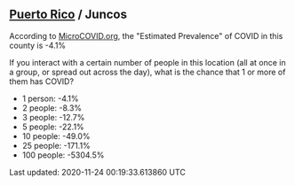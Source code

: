 
## [Puerto Rico](/united-states/puerto-rico) / Juncos

According to [MicroCOVID.org](http://microcovid.org),
the "Estimated Prevalence" of COVID in this county is -4.1%

If you interact with a certain number of people in this location
(all at once in a group, or spread out across the day), what is the chance that
1 or more of them has COVID?

- 1 person: -4.1%
- 2 people: -8.3%
- 3 people: -12.7%
- 5 people: -22.1%
- 10 people: -49.0%
- 25 people: -171.1%
- 100 people: -5304.5%

Last updated: 2020-11-24 00:19:33.613860 UTC
